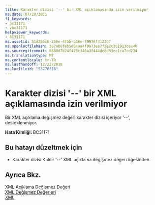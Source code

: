 ```yaml
---
title: Karakter dizisi '--' bir XML açıklamasında izin verilmiyor
ms.date: 07/20/2015
f1_keywords:
- bc31171
- vbc31171
helpviewer_keywords:
- BC31171
ms.assetid: 51d256c6-356e-4fbb-b36e-f9976f412307
ms.openlocfilehash: 367ab6feb5d04aa4f9a73ee7f3e2c361913cee4b
ms.sourcegitcommit: 0888d7b24f475c346a3f444de8d83ec1ca7cd234
ms.translationtype: MT
ms.contentlocale: tr-TR
ms.lasthandoff: 12/22/2018
ms.locfileid: "53770318"
---
```

# <a name="character-sequence----is-not-allowed-in-an-xml-comment"></a>Karakter dizisi '--' bir XML açıklamasında izin verilmiyor
Bir XML açıklama değişmez değeri karakter dizisi içeriyor '--', desteklenmiyor.  
  
 **Hata Kimliği:** BC31171  
  
## <a name="to-correct-this-error"></a>Bu hatayı düzeltmek için  
  
-   Karakter dizisi Kaldır '--' XML açıklama değişmez değeri öğesinden.  
  
## <a name="see-also"></a>Ayrıca Bkz.  
 [XML Açıklama Değişmez Değeri](../../visual-basic/language-reference/xml-literals/xml-comment-literal.md)  
 [XML Değişmez Değerleri](../../visual-basic/language-reference/xml-literals/index.md)  
 [XML](../../visual-basic/programming-guide/language-features/xml/index.md)

